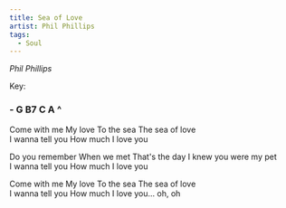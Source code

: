 ```yaml
---
title: Sea of Love
artist: Phil Phillips
tags: 
  - Soul
---
```

*Phil Phillips*

Key: 
### - G B7 C A ^   

Come with me My love To the sea The sea of love  
I wanna tell you How much I love you  

Do you remember When we met That's the day I knew you were my pet  
I wanna tell you How much I love you  

Come with me My love To the sea The sea of love  
I wanna tell you How much I love you... oh, oh  